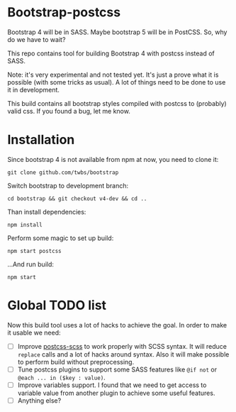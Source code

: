 # Bootstrap-postcss
Bootstrap 4 will be in SASS. Maybe bootstrap 5 will be in PostCSS. So, why do we have to wait?

This repo contains tool for building Bootstrap 4 with postcss instead of SASS.

Note: it's very experimental and not tested yet. It's just a prove what it is possible (with some tricks as usual). A lot of things need to be done to use it in development.

This build contains all bootstrap styles compiled with postcss to (probably) valid css. If you found a bug, let me know.

# Installation
Since bootstrap 4 is not available from npm at now, you need to clone it:
```
git clone github.com/twbs/bootstrap
```
Switch bootstrap to development branch:
```
cd bootstrap && git checkout v4-dev && cd ..
```
Than install dependencies:
```
npm install
```
Perform some magic to set up build:
```
npm start postcss
```
...And run build:
```
npm start
```

# Global TODO list
Now this build tool uses a lot of hacks to achieve the goal. In order to make it usable we need:

- [ ] Improve [postcss-scss](https://github.com/postcss/postcss-scss) to work properly with SCSS syntax. It will reduce `replace` calls and a lot of hacks around syntax. Also it will make possible to perform build without preprocessing.
- [ ] Tune postcss plugins to support some SASS features like `@if not` or `@each ... in ($key : value)`.
- [ ] Improve variables support. I found that we need to get access to variable value from another plugin to achieve some useful features.
- [ ] Anything else?
